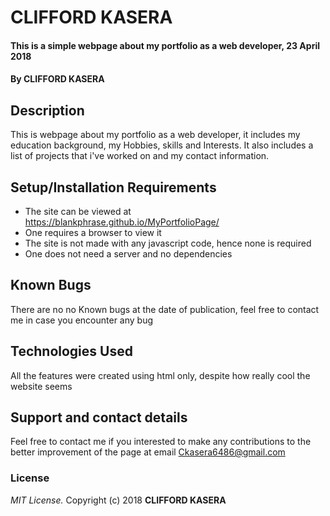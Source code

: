 # CLIFFORD KASERA
#### This is a simple webpage about my portfolio as a web developer, 23 April 2018
#### By **CLIFFORD KASERA**
## Description
This is webpage about my portfolio as a web developer, it includes my education background, my Hobbies, skills and Interests. It also includes a list of projects that i've worked on and my contact information.
## Setup/Installation Requirements
* The site can be viewed at https://blankphrase.github.io/MyPortfolioPage/
* One requires a browser to view it
* The site is not made with any javascript code, hence none is required
* One does not need a server and no dependencies
## Known Bugs
There are no no Known bugs at the date of publication, feel free to contact me in case you encounter any bug
## Technologies Used
All the features were created using html only, despite how really cool the website seems
## Support and contact details
Feel free to contact me if you interested to make any contributions to the better improvement of the page at email Ckasera6486@gmail.com  
### License
*MIT License.*
Copyright (c) 2018 **CLIFFORD KASERA**
